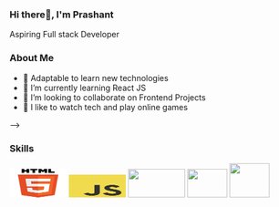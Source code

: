 ### Hi there👋, I'm Prashant
Aspiring Full stack Developer
### About Me
- 🔭 Adaptable to learn new technologies
- 🌱 I’m currently learning React JS
- 👯 I’m looking to collaborate on Frontend Projects
- 💬 I like to watch tech and play online games


-->


### Skills
<div display = "flex">
<img src = "https://raw.githubusercontent.com/github/explore/80688e429a7d4ef2fca1e82350fe8e3517d3494d/topics/html/html.png" width="100px" height="50px">
<img src = "https://raw.githubusercontent.com/github/explore/80688e429a7d4ef2fca1e82350fe8e3517d3494d/topics/javascript/javascript.png" width="100px" height="40px">
<img src = "https://upload.wikimedia.org/wikipedia/commons/thumb/d/d5/CSS3_logo_and_wordmark.svg/1200px-CSS3_logo_and_wordmark.svg.png" width="100px" height="50px">
<img src = "https://res.cloudinary.com/crunchbase-production/image/upload/c_lpad,h_170,w_170,f_auto,b_white,q_auto:eco,dpr_1/erkxwhl1gd48xfhe2yld" width="70px" height="50px">
<img src = "https://www.javatpoint.com/js/nodejs/images/node-js-tutorial.png" width = "70px" height = "60px">
 <img src = "https://encrypted-tbn0.gstatic.com/images?q=tbn:ANd9GcT3Y_yj-ThYsJ7BZEz1eevi3Emyl_Dep1fpgrmDVoO4Hq4DjlcXeoPwHd5qV6CUl_ej5DY&usqp=CAU" width = "70px" height = "0px">
  
 <div/>
  
